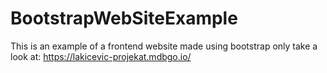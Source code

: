# BootstrapWebSiteExample
This is an example of a frontend website made using bootstrap only
take a look at: https://lakicevic-projekat.mdbgo.io/
